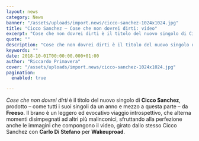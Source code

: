 ```yaml
---
layout: news
category: News
banner: "/assets/uploads/import.news/cicco-sanchez-1024x1024.jpg"
title: "Cicco Sanchez – Cose che non dovrei dirti: video"
excerpt: "Cose che non dovrei dirti è il titolo del nuovo singolo di Cicco Sanchez, prodotto – come tutti i suoi singoli da un anno e mezzo a questa parte – da Freeso. Il brano è un leggero ed evocativo viaggio introspettivo, che alterna momenti disimpegnati ad altri più malinconici, sfruttando alla perfezione anche le immagini [&hellip"
quote: ""
description: "Cose che non dovrei dirti è il titolo del nuovo singolo di Cicco Sanchez, prodotto – come tutti i suoi singoli da un anno e mezzo a questa parte – da Freeso. Il brano è un leggero ed evocativo viaggio introspettivo, che alterna momenti disimpegnati ad altri più malinconici, sfruttando alla perfezione anche le immagini [&hellip"
keywords: ""
date: 2018-10-01T00:00:00.000+01:00
author: "Riccardo Primavera"
cover: "/assets/uploads/import.news/cicco-sanchez-1024x1024.jpg"
pagination:
  enabled: true

---
```


_Cose che non dovrei dirti_ è il titolo del nuovo singolo di **Cicco Sanchez**, prodotto – come tutti i suoi singoli da un anno e mezzo a questa parte – da **Freeso**. Il brano è un leggero ed evocativo viaggio introspettivo, che alterna momenti disimpegnati ad altri più malinconici, sfruttando alla perfezione anche le immagini che compongono il video, girato dallo stesso Cicco Sanchez con **Carlo Di Stefano** per **Wakeuproad**.